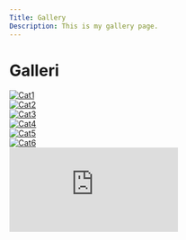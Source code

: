 ```yaml
---
Title: Gallery
Description: This is my gallery page.
---
```


Galleri
==========================

<div class="gallery">

<div class="gallery-item1">
    <a href="%base_url%/image/gallery/cat1.jpg" target="_blank">
        <picture>
            <source media="(min-width: 767px)" srcset="%base_url%/image/gallery/cat1.jpg?w=300&h=200&q=90&crop-to-fit">
            <source media="(min-width: 376px)" srcset="%base_url%/image/gallery/cat1.jpg?w=400&h=250&q=90&crop-to-fit">
            <img src="%base_url%/image/gallery/cat1.jpg?w=400&h=250&q=90&crop-to-fit" class="img" alt="Cat1">
        </picture>
    </a>
</div>

<div class="gallery-item2">
    <a href="%base_url%/image/gallery/cat2.png" target="_blank">
        <picture>
            <source media="(min-width: 767px)" srcset="%base_url%/image/gallery/cat2.png?w=300&h=200&q=60&crop-to-fit">
            <source media="(min-width: 376px)" srcset="%base_url%/image/gallery/cat2.png?w=400&h=250&q=90&crop-to-fit">
            <img src="%base_url%/image/gallery/cat2.png?w=400&h=250&q=60&crop-to-fit" class="img" alt="Cat2">
        </picture>
    </a>
</div>

<div class="gallery-item3">
    <a href="%base_url%/image/gallery/cat3.jpg" target="_blank">
        <picture>
            <source media="(min-width: 767px)" srcset="%base_url%/image/gallery/cat3.jpg?w=300&h=200&q=90&crop-to-fit">
            <source media="(min-width: 376px)" srcset="%base_url%/image/gallery/cat3.jpg?w=400&h=250&q=90&crop-to-fit">
            <img src="%base_url%/image/gallery/cat3.jpg?w=400&h=250&q=90&crop-to-fit" class="img" alt="Cat3">
        </picture>
    </a>
</div>

<div class="gallery-item4">
    <a href="%base_url%/image/gallery/cat4.jpg" target="_blank">
        <picture>
            <source media="(min-width: 767px)" srcset="%base_url%/image/gallery/cat4.jpg?w=300&h=200&q=90&crop-to-fit">
            <source media="(min-width: 376px)" srcset="%base_url%/image/gallery/cat4.jpg?w=400&h=250&q=90&crop-to-fit">
            <img src="%base_url%/image/gallery/cat4.jpg?w=400&h=250&q=90&crop-to-fit" class="img" alt="Cat4">
        </picture>
    </a>
</div>

<div class="gallery-item5">
    <a href="%base_url%/image/gallery/cat5.jpg" target="_blank">
        <picture>
            <source media="(min-width: 767px)" srcset="%base_url%/image/gallery/cat5.jpg?w=300&h=200&q=90&crop-to-fit">
            <source media="(min-width: 376px)" srcset="%base_url%/image/gallery/cat5.jpg?w=400&h=250&q=90&crop-to-fit">
            <img src="%base_url%/image/gallery/cat5.jpg?w=400&h=250&q=90&crop-to-fit" class="img" alt="Cat5">
        </picture>
    </a>
</div>

<div class="gallery-item6">
    <a href="%base_url%/image/gallery/cat6.jpg" target="_blank">
        <picture>
            <source media="(min-width: 767px)" srcset="%base_url%/image/gallery/cat6.jpg?w=300&h=200&q=90&crop-to-fit">
            <source media="(min-width: 376px)" srcset="%base_url%/image/gallery/cat6.jpg?w=400&h=250&q=90&crop-to-fit">
            <img src="%base_url%/image/gallery/cat6.jpg?w=400&h=250&q=90&crop-to-fit" class="img" alt="Cat6">
        </picture>
    </a>
</div>

</div>

<div class="embed-container">
    <iframe src="https://www.youtube.com/embed/watch?v=ZfRF4_AD6U8&list=PLtI2v8L6OBAEwrVBuuMDS5Y_bhLxYk8xB" frameborder="0" allowfullscreen></iframe>
</div>